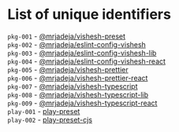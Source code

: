 # List of unique identifiers

`pkg-001` - [@mrjadeja/vishesh-preset][preset] <br>
`pkg-002` - [@mrjadeja/eslint-config-vishesh][eslint] <br>
`pkg-003` - [@mrjadeja/eslint-config-vishesh-lib][eslint-lib] <br>
`pkg-004` - [@mrjadeja/eslint-config-vishesh-react][eslint-react] <br>
`pkg-005` - [@mrjadeja/vishesh-prettier][prettier] <br>
`pkg-006` - [@mrjadeja/vishesh-prettier-react][prettier-react] <br>
`pkg-007` - [@mrjadeja/vishesh-typescript][typescript] <br>
`pkg-008` - [@mrjadeja/vishesh-typescript-lib][typescript-lib] <br>
`pkg-009` - [@mrjadeja/vishesh-typescript-react][typescript-react] <br>
`play-001` - [play-preset][play-preset] <br>
`play-002` - [play-preset-cjs][play-preset-cjs] <br>

[preset]: https://github.com/mrjadeja/vishesh/src/packages/preset
[eslint]: https://github.com/mrjadeja/vishesh/src/dev/eslint "Eslint conifguration with typescript and vite"
[eslint-lib]: https://github.com/mrjadeja/vishesh/src/dev/eslint-lib
[eslint-react]: https://github.com/mrjadeja/vishesh/src/dev/eslint-react
[prettier]: https://github.com/mrjadeja/vishesh/src/dev/prettier
[prettier-react]: https://github.com/mrjadeja/vishesh/src/dev/prettier-react
[typescript]: https://github.com/mrjadeja/vishesh/src/dev/typescript
[typescript-lib]: https://github.com/mrjadeja/vishesh/src/dev/typescript-lib
[typescript-react]: https://github.com/mrjadeja/vishesh/src/dev/typescript-react
[play-preset]: https://github.com/mrjadeja/vishesh/src/playground/play-preset
[play-preset-cjs]: https://github.com/mrjadeja/vishesh/src/playground/play-preset-cjs
